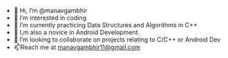 - 👋 Hi, I’m @manavgambhir
- 👀 I’m interested in coding
- 🌱 I’m currently practicing Data Structures and Algorithms in C++
- 🌱 I,m also a novice in Android Development.
- 💞️ I’m looking to collaborate on projects relating to C/C++ or Android Dev
- 📫Reach me at manavgambhir11@gmail.com

<!---
manavgambhir/manavgambhir is a ✨ special ✨ repository because its `README.md` (this file) appears on your GitHub profile.
You can click the Preview link to take a look at your changes.
--->
